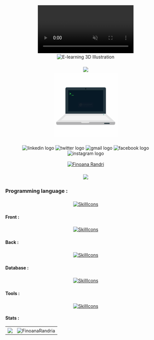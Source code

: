 <div align=center><a href="/lottie/welcome-7140540" target="_blank" class="linkBlock_iq0Zu"><video loading="lazy" muted="muted" src="https://cdnl.iconscout.com/lottie/premium/thumb/welcome-7140540-5801164.mp4" type="video/mp4" autoplay="autoplay" loop="loop"></video></a></div>
<div align="center">
  <picture class="thumb_PdMgf"><img src="https://cdn3d.iconscout.com/3d/premium/thumb/e-learning-2978369-2472438.png" alt="E-learning 3D Illustration" loading="lazy"></picture>
</div>

###

<div align="center">
 <img src="https://github-readme-streak-stats.herokuapp.com?user=FinoanaRandria&theme=tokyonight_duo&hide_border=true" />
</div>

<div align="center">
 <img src="sudo.gif" width='200px' />
</div>


###

<div align="center">
  <img src="https://raw.githubusercontent.com/maurodesouza/profile-readme-generator/master/src/assets/icons/social/linkedin/default.svg" width="52" height="40" alt="linkedin logo"  />
  <img src="https://raw.githubusercontent.com/maurodesouza/profile-readme-generator/master/src/assets/icons/social/twitter/default.svg" width="52" height="40" alt="twitter logo"  />
  <img src="https://raw.githubusercontent.com/maurodesouza/profile-readme-generator/master/src/assets/icons/social/gmail/default.svg" width="52" height="40" alt="gmail logo"  />
  <img src="https://raw.githubusercontent.com/maurodesouza/profile-readme-generator/master/src/assets/icons/social/facebook/default.svg" width="52" height="40" alt="facebook logo"  />
  <img src="https://raw.githubusercontent.com/maurodesouza/profile-readme-generator/master/src/assets/icons/social/instagram/default.svg" width="52" height="40" alt="instagram logo"  />
  <br/>
  <br/>
   <a href="https://portfolio-finoana-randria.vercel.app/">
    <img src="https://img.shields.io/badge/my_portfolio-000?style=for-the-badge&logo=ko-fi&logoColor=white" alt="Finoana Randri" />
  </a><br/>
</div>

###

<div align="center">
  <img src="https://profile-counter.glitch.me/FinoanaRandria/count.svg?"  />
</div>


###





<h3 align="left">Programming language :</h3>

###

<div align="center">
  
  

  [![SkillIcons](https://skillicons.dev/icons?i=python,java,cpp)](https://skillicons.dev)<br/>
  
</div>

###

<h4 align="left">Front :</h4>

###

<div align="center">
  
 [![SkillIcons](https://skillicons.dev/icons?i=js,html,css,sass,bootstrap,react,next)](https://skillicons.dev)<br/>
  
</div>
  
  

###

<h4 align="left">Back :</h4>

###

<div align="center">

   [![SkillIcons](https://skillicons.dev/icons?i=php,nodejs,express)](https://skillicons.dev)<br/>
 

 
</div>

###

<h4 align="left">Database :</h4>

###

<div align="center">

  [![SkillIcons](https://skillicons.dev/icons?i=mysql,mongodb,firebase)](https://skillicons.dev)<br/>
</div>

###

<h4 align="left">Tools :</h4>

###

<div align="center">
  
 [![SkillIcons](https://skillicons.dev/icons?i=linux,git,github,visualstudio,vscode,eclipse,ps)](https://skillicons.dev)<br/>


</div>
  <h4 align="left">Stats :</h4>
  
</div>
<div >
   <table>
<tbody><tr>
<td><img src="https://github-readme-stats.vercel.app/api/top-langs?username=FinoanaRandria" align="center"/>
</td>
<td><img align="center" src="https://github-readme-stats.vercel.app/api?username=FinoanaRandria&theme=transparent&show_icons=true" alt="FinoanaRandria" /></td>
</tr>
</tbody></table>                                                                                            
  </div>


